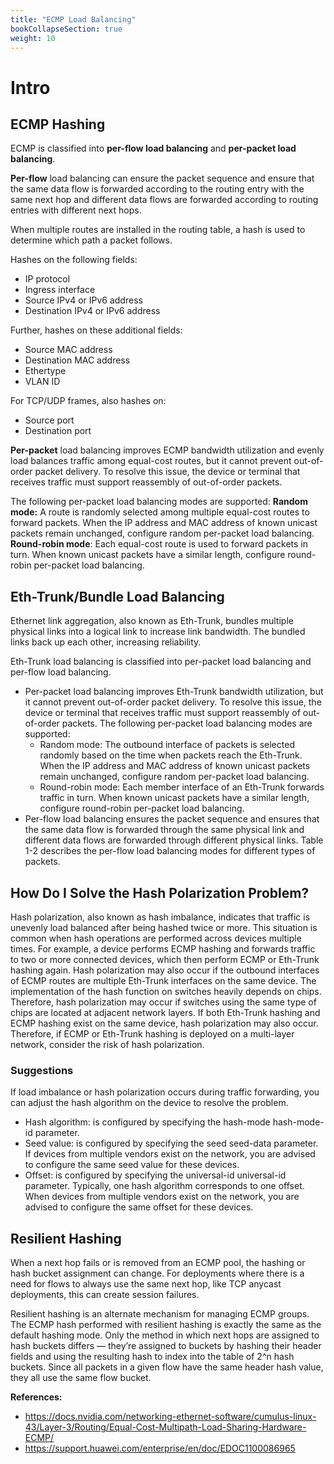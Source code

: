 ```yaml
---
title: "ECMP Load Balancing"
bookCollapseSection: true
weight: 10
---
```


# Intro

## ECMP Hashing
ECMP is classified into **per-flow load balancing** and **per-packet load balancing**.

**Per-flow** load balancing can ensure the packet sequence and ensure that the same data flow is forwarded according to the routing entry with the same next hop and different data flows are forwarded according to routing entries with different next hops.

When multiple routes are installed in the routing table, a hash is used to determine which path a packet follows.

Hashes on the following fields:
* IP protocol
* Ingress interface
* Source IPv4 or IPv6 address
* Destination IPv4 or IPv6 address

Further, hashes on these additional fields:
* Source MAC address
* Destination MAC address
* Ethertype
* VLAN ID

For TCP/UDP frames, also hashes on:
* Source port
* Destination port

**Per-packet** load balancing improves ECMP bandwidth utilization and evenly load balances traffic among equal-cost routes, but it cannot prevent out-of-order packet delivery. To resolve this issue, the device or terminal that receives traffic must support reassembly of out-of-order packets.

The following per-packet load balancing modes are supported:
**Random mode:** A route is randomly selected among multiple equal-cost routes to forward packets. When the IP address and MAC address of known unicast packets remain unchanged, configure random per-packet load balancing.
**Round-robin mode**: Each equal-cost route is used to forward packets in turn. When known unicast packets have a similar length, configure round-robin per-packet load balancing.

## Eth-Trunk/Bundle Load Balancing

Ethernet link aggregation, also known as Eth-Trunk, bundles multiple physical links into a logical link to increase link bandwidth. The bundled links back up each other, increasing reliability.

Eth-Trunk load balancing is classified into per-packet load balancing and per-flow load balancing.
* Per-packet load balancing improves Eth-Trunk bandwidth utilization, but it cannot prevent out-of-order packet delivery. To resolve this issue, the device or terminal that receives traffic must support reassembly of out-of-order packets. The following per-packet load balancing modes are supported:
  + Random mode: The outbound interface of packets is selected randomly based on the time when packets reach the Eth-Trunk. When the IP address and MAC address of known unicast packets remain unchanged, configure random per-packet load balancing.
  + Round-robin mode: Each member interface of an Eth-Trunk forwards traffic in turn. When known unicast packets have a similar length, configure round-robin per-packet load balancing.
* Per-flow load balancing ensures the packet sequence and ensures that the same data flow is forwarded through the same physical link and different data flows are forwarded through different physical links. Table 1-2 describes the per-flow load balancing modes for different types of packets.

## How Do I Solve the Hash Polarization Problem?
Hash polarization, also known as hash imbalance, indicates that traffic is unevenly load balanced after being hashed twice or more. This situation is common when hash operations are performed across devices multiple times. For example, a device performs ECMP hashing and forwards traffic to two or more connected devices, which then perform ECMP or Eth-Trunk hashing again. Hash polarization may also occur if the outbound interfaces of ECMP routes are multiple Eth-Trunk interfaces on the same device.
The implementation of the hash function on switches heavily depends on chips. Therefore, hash polarization may occur if switches using the same type of chips are located at adjacent network layers. If both Eth-Trunk hashing and ECMP hashing exist on the same device, hash polarization may also occur.
Therefore, if ECMP or Eth-Trunk hashing is deployed on a multi-layer network, consider the risk of hash polarization.
### Suggestions
If load imbalance or hash polarization occurs during traffic forwarding, you can adjust the hash algorithm on the device to resolve the problem. 
* Hash algorithm: is configured by specifying the hash-mode hash-mode-id parameter.
* Seed value: is configured by specifying the seed seed-data parameter. If devices from multiple vendors exist on the network, you are advised to configure the same seed value for these devices.
* Offset: is configured by specifying the universal-id universal-id parameter. Typically, one hash algorithm corresponds to one offset. When devices from multiple vendors exist on the network, you are advised to configure the same offset for these devices.

## Resilient Hashing
When a next hop fails or is removed from an ECMP pool, the hashing or hash bucket assignment can change. For deployments where there is a need for flows to always use the same next hop, like TCP anycast deployments, this can create session failures.

Resilient hashing is an alternate mechanism for managing ECMP groups. The ECMP hash performed with resilient hashing is exactly the same as the default hashing mode. Only the method in which next hops are assigned to hash buckets differs — they’re assigned to buckets by hashing their header fields and using the resulting hash to index into the table of 2^n hash buckets. Since all packets in a given flow have the same header hash value, they all use the same flow bucket.

**References:**
* https://docs.nvidia.com/networking-ethernet-software/cumulus-linux-43/Layer-3/Routing/Equal-Cost-Multipath-Load-Sharing-Hardware-ECMP/
* https://support.huawei.com/enterprise/en/doc/EDOC1100086965
